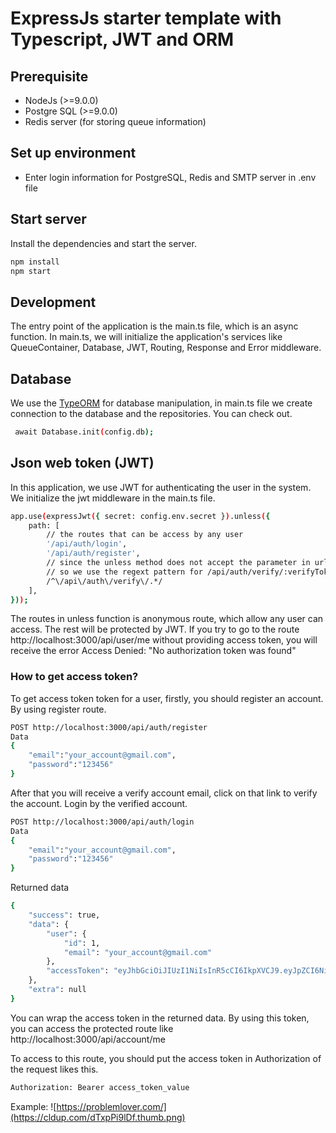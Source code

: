 # ExpressJs starter template with Typescript, JWT and ORM

## Prerequisite
  - NodeJs (>=9.0.0)
  - Postgre SQL (>=9.0.0)
  - Redis server (for storing queue information)

## Set up environment
  - Enter login information for PostgreSQL, Redis and SMTP server in .env file

## Start server
Install the dependencies and start the server.

```sh
npm install
npm start
```

## Development
The entry point of the application is the main.ts file, which is an async function. In main.ts, we will initialize the application's services like QueueContainer, Database, JWT, Routing, Response and Error middleware.

## Database
We use the [TypeORM](https://typeorm.io/) for database manipulation, in main.ts file we create connection to the database and the repositories. You can check out.

```sh
 await Database.init(config.db);
```

## Json web token (JWT)
In this application, we use JWT for authenticating the user in the system. We initialize the jwt middleware in the main.ts file.

```sh
app.use(expressJwt({ secret: config.env.secret }).unless({
    path: [
        // the routes that can be access by any user
        '/api/auth/login',
        '/api/auth/register',
        // since the unless method does not accept the parameter in url
        // so we use the regext pattern for /api/auth/verify/:verifyToken route
        /^\/api\/auth\/verify\/.*/
    ],
}));
```
The routes in unless function is anonymous route, which allow any user can access. The rest will be protected by JWT.
If you try to go to the route  http://localhost:3000/api/user/me without providing access token, you will receive the error Access Denied: "No authorization token was found"

### How to get access token?
To get access token token for a user, firstly, you should register an account. By using register route.

```sh
POST http://localhost:3000/api/auth/register
Data
{
	"email":"your_account@gmail.com",
	"password":"123456"
}
```

After that you will receive a verify account email, click on that link to verify the account.
Login by the verified account.
```sh
POST http://localhost:3000/api/auth/login
Data
{
	"email":"your_account@gmail.com",
	"password":"123456"
}
```
Returned data
```sh
{
    "success": true,
    "data": {
        "user": {
            "id": 1,
            "email": "your_account@gmail.com"
        },
        "accessToken": "eyJhbGciOiJIUzI1NiIsInR5cCI6IkpXVCJ9.eyJpZCI6NiwiZW1haWwiOiJuZ3V5ZW5tYW5odHVuZzg0OEBnbWFpbC5jb20iLCJpYXQiOjE1NTE1ODA5ODcsImV4cCI6MTU1MTc1Mzc4N30.m1qOxiRpfVvfSUspAIVO53pT8ViI-uCrtcxO--SPd9c"
    },
    "extra": null
}
```

You can wrap the access token in the returned data. By using this token, you can access the protected route like  http://localhost:3000/api/account/me

To access to this route, you should put the access token in Authorization of the request likes this.
```sh
Authorization: Bearer access_token_value
```
Example:
![https://problemlover.com/](https://cldup.com/dTxpPi9lDf.thumb.png)
